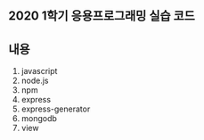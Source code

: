 ## 2020 1학기 응용프로그래밍 실습 코드

## 내용
1. javascript
2. node.js
3. npm
4. express
5. express-generator
6. mongodb
7. view